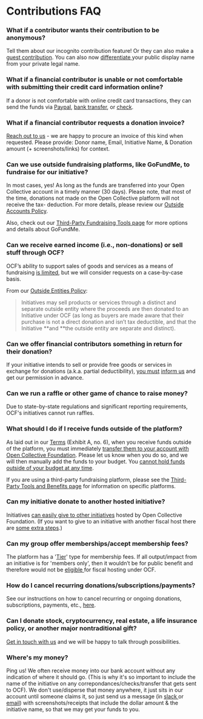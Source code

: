 # Contributions FAQ

### **What if a contributor wants their contribution to be anonymous?**

Tell them about our incognito contribution feature! Or they can also make a [guest contribution](https://docs.opencollective.com/help/financial-contributors/guest-contributions). You can also now [differentiate ](https://opencollective.com/opencollective/updates/new-legal-and-display-name-settings)your public display name from your private legal name.&#x20;

### **What if a financial contributor is unable or not comfortable with submitting their credit card information online?**

If a donor is not comfortable with online credit card transactions, they can send the funds via [Paypal](https://docs.opencollective.foundation/how-it-works/financial-contributions#credit-card-paypal-or-bank-transfer-contributions), [bank transfer](https://docs.opencollective.foundation/how-it-works/financial-contributions), or [check](https://docs.opencollective.foundation/how-it-works/financial-contributions#check-contributions).

### **What if a financial contributor requests a donation invoice?**

[Reach out to us](mailto:contact@opencollective.foundation) - we are happy to procure an invoice of this kind when requested. Please provide: Donor name, Email, Initiative Name, & Donation amount (+ screenshots/links) for context.

### **Can we use outside fundraising platforms, like GoFundMe, to fundraise for our initiative?**

In most cases, yes! As long as the funds are transferred into your Open Collective account in a timely manner (30 days). Please note, that most of the time, donations not made on the Open Collective platform will not receive the tax- deduction. For more details, please review our [Outside Accounts Policy](https://docs.opencollective.foundation/how-it-works/processes-and-limitations/outside-accounts-policy).&#x20;

Also, check out our [Third-Party Fundraising Tools page](https://docs.opencollective.foundation/how-it-works/third-party-fundraising-tools-and-benefits) for more options and details about GoFundMe.

### **Can we receive earned income (i.e., non-donations) or sell stuff through OCF?**

OCF’s ability to support sales of goods and services as a means of fundraising [is limited](https://docs.opencollective.foundation/how-it-works/processes-and-limitations), but we will consider requests on a case-by-case basis.&#x20;

From our [Outside Entities Policy](../how-it-works/policies/outside-entities-policy.md#examples-of-generally-permitted-use-of-outside-entities):

> Initiatives may sell products or services through a distinct and separate outside entity where the proceeds are then donated to an Initiative under OCF (as long as buyers are made aware that their purchase is not a direct donation and isn’t tax deductible, and that the Initiative **and **the outside entity are separate and distinct).

### **Can we offer financial contributors something in return for their donation?**

If your initiative intends to sell or provide free goods or services in exchange for donations (a.k.a. partial deductibility), [you must](https://docs.opencollective.foundation/how-it-works/processes-and-limitations) [inform us](mailto:contact@opencollective.foundation) and get our permission in advance.

### Can we run a raffle or other game of chance to raise money?

Due to state-by-state regulations and significant reporting requirements, OCF's initiatives cannot run raffles.

### **What should I do if I receive funds outside of the platform?**

As laid out in our [Terms](https://docs.google.com/document/u/2/d/e/2PACX-1vQ\_fs7IOojAHaMBKYtaJetlTXJZLnJ7flIWkwxUSQtTkWUMtwFYC2ssb-ooBnT-Ldl6wbVhNQiCkSms/pub) (Exhibit A, no. 6), when you receive funds outside of the platform, you must immediately [transfer them to your account with Open Collective Foundation](https://docs.opencollective.foundation/about/official-info). Please let us know when you do so, and we will then manually add the funds to your budget. You [cannot hold funds outside of your budget at any time](https://docs.opencollective.foundation/how-it-works/processes-and-limitations).

If you are using a third-party fundraising platform, please see the [Third-Party Tools and Benefits page](https://docs.opencollective.foundation/how-it-works/third-party-fundraising-tools-and-benefits) for information on specific platforms.

### **Can my initiative donate to another hosted initiative?**

Initiatives [can easily give to other initiatives](https://docs.opencollective.com/help/financial-contributors/collective-to-collective) hosted by Open Collective Foundation. (If you want to give to an initiative with another fiscal host there are [some extra steps](https://docs.opencollective.com/help/financial-contributors/collective-to-collective#across-different-fiscal-hosts).)

### Can my group offer memberships/accept membership fees?

The platform has a '[Tier](https://docs.opencollective.com/help/collectives/collective-settings/tiers-goals#tiers)' type for membership fees. If all output/impact from an initiative is for 'members only', then it wouldn’t be for public benefit and therefore would not be [eligible ](../getting-started/eligibility.md)for fiscal hosting under OCF.

### **How do I cancel recurring donations/subscriptions/payments?**

See our instructions on how to cancel recurring or ongoing donations, subscriptions, payments, etc., [here](https://docs.opencollective.com/help/financial-contributors/payments#cancel-a-recurring-contribution).

### Can I donate stock, cryptocurrency, real estate, a life insurance policy, or another major nontraditional gift?

[Get in touch with us](mailto:contact@opencollective.foundation) and we will be happy to talk through possibilities.

### Where's my money?&#x20;

Ping us! We often receive money into our bank account without any indication of where it should go. (This is why it's so important to include the name of the initiative on any correpondances/checks/transfer that gets sent to OCF). We don't use/disperse that money anywhere, it just sits in our account until someone claims it, so just send us a message (in [slack ](http://slack.opencollective.com)or [email](mailto:%20contact@opencollective.foundation)) with screenshots/receipts that include the dollar amount & the initiative name, so that we may get your funds to you.
